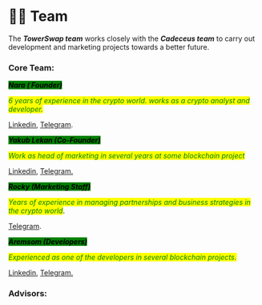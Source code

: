 # 🧑🏫 Team

The _**TowerSwap team**_ works closely with the _**Cadeceus team**_ to carry out development and marketing projects towards a better future.

### Core Team:

_<mark style="background-color:green;">**Nara ( Founder)**</mark>_

_<mark style="color:green;">6 years of experience in the crypto world. works as a crypto analyst and developer.</mark>_

[Linkedin](https://linkedin.com/in/na-ra), [Telegram](https://t.me/towerdev).

_<mark style="background-color:green;">**Yakub Lekan (Co-Founder)**</mark>_

_<mark style="color:green;">Work as head of marketing in several years at some blockchain project</mark>_

[Linkedin](https://www.linkedin.com/in/akeem-yakub-1b527619a), [Telegram.](https://t.me/Honeykay1)

_<mark style="background-color:green;">**Rocky (Marketing Staff)**</mark>_

_<mark style="color:green;">Years of experience in managing partnerships and business strategies in the crypto world</mark>_.

[Telegram](https://t.me/mailu03).

_<mark style="background-color:green;">**Aremsom (Developers)**</mark>_

_<mark style="color:green;">Experienced as one of the developers in several blockchain projects.</mark>_

[Linkedin](https://www.linkedin.com/in/habeeb-aliu-a15b001b0), [Telegram.](https://t.me/Henrymoores)



### Advisors:

